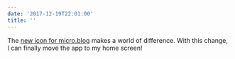 ```yaml
---
date: '2017-12-19T22:01:00'
title: ''
---
```

The [new icon for micro.blog](http://www.manton.org/2017/12/major-update-to-micro-blog-today.html) makes a world of difference. With this change, I can finally move the app to my home screen!
